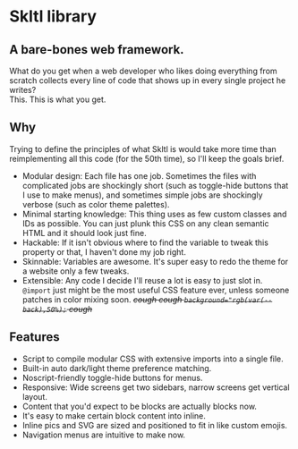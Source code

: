 # Skltl library

## A bare-bones web framework.

What do you get when a web developer who likes doing everything from scratch collects every line of code that shows up in every single project he writes?  
This. This is what you get.

## Why

Trying to define the principles of what Skltl is would take more time than reimplementing all this code (for the 50th time), so I'll keep the goals brief.

- Modular design: Each file has one job. Sometimes the files with complicated jobs are shockingly short (such as toggle-hide buttons that I use to make menus), and sometimes simple jobs are shockingly verbose (such as color theme palettes).
- Minimal starting knowledge: This thing uses as few custom classes and IDs as possible. You can just plunk this CSS on any clean semantic HTML and it should look just fine.
- Hackable: If it isn't obvious where to find the variable to tweak this property or that, I haven't done my job right.
- Skinnable: Variables are awesome. It's super easy to redo the theme for a website only a few tweaks.
- Extensible: Any code I decide I'll reuse a lot is easy to just slot in. `@import` just might be the most useful CSS feature ever, unless someone patches in color mixing soon. ~~*cough cough `background="rgb(var(--back),50%);` cough*~~

## Features

- Script to compile modular CSS with extensive imports into a single file.
- Built-in auto dark/light theme preference matching.
- Noscript-friendly toggle-hide buttons for menus.
- Responsive: Wide screens get two sidebars, narrow screens get vertical layout.
- Content that you'd expect to be blocks are actually blocks now.
- It's easy to make certain block content into inline.
- Inline pics and SVG are sized and positioned to fit in like custom emojis.
- Navigation menus are intuitive to make now.
